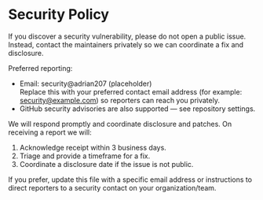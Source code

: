 # Security Policy

If you discover a security vulnerability, please do not open a public issue. Instead, contact the maintainers privately so we can coordinate a fix and disclosure.

Preferred reporting:

- Email: security@adrian207 (placeholder)  
	Replace this with your preferred contact email address (for example: security@example.com) so reporters can reach you privately.
- GitHub security advisories are also supported — see repository settings.

We will respond promptly and coordinate disclosure and patches. On receiving a report we will:

1. Acknowledge receipt within 3 business days.
2. Triage and provide a timeframe for a fix.
3. Coordinate a disclosure date if the issue is not public.

If you prefer, update this file with a specific email address or instructions to direct reporters to a security contact on your organization/team.

